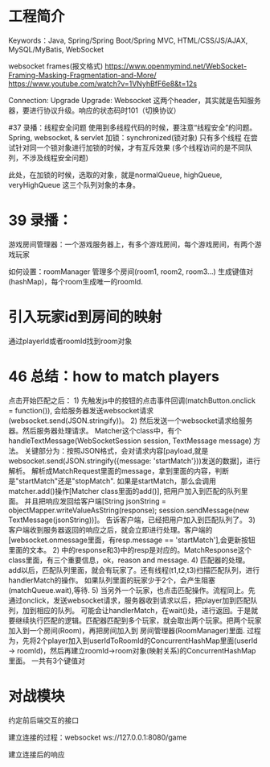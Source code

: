 # 工程简介
Keywords：Java, Spring/Spring Boot/Spring MVC, HTML/CSS/JS/AJAX, MySQL/MyBatis, WebSocket


websocket frames(报文格式)
https://www.openmymind.net/WebSocket-Framing-Masking-Fragmentation-and-More/
https://www.youtube.com/watch?v=1VNyhBfF6e8&t=12s

Connection: Upgrade
Upgrade: Websocket
这两个header，其实就是告知服务器，要进行协议升级。响应的状态码时101（切换协议）

#37 录播：线程安全问题
使用到多线程代码的时候，要注意“线程安全”的问题。
Spring, websocket, & servlet
加锁：synchronized(锁对象)
只有多个线程 在尝试针对同一个锁对象进行加锁的时候，才有互斥效果
(多个线程访问的是不同队列，不涉及线程安全问题)

此处，在加锁的时候，选取的对象，就是normalQueue, highQueue, veryHighQueue
这三个队列对象的本身。

# 39 录播：
游戏房间管理器：一个游戏服务器上，有多个游戏房间，每个游戏房间，有两个游戏玩家

如何设置：roomManager 管理多个房间(room1, room2, room3...)
生成键值对(hashMap)，每个room生成唯一的roomId.

# 引入玩家id到房间的映射
通过playerId或者roomId找到room对象

# 46 总结：how to match players
点击开始匹配之后：
    1) 先触发js中的按钮的点击事件回调(matchButton.onclick = function()), 会给服务器发送websocket请求(websocket.send(JSON.stringify))。
    2) 然后发送一个websocket请求给服务器。然后服务器处理请求。
       Matcher这个class中，有个handleTextMessage(WebSocketSession session, TextMessage message) 方法。
       关键部分为：按照JSON格式，会对请求内容[payload,就是websocket.send(JSON.stringify({message: 'startMatch'}))发送的数据]，进行解析。
       解析成MatchRequest里面的message，拿到里面的内容，判断是"startMatch"还是"stopMatch".
       如果是startMatch，那么会调用matcher.add()操作[Matcher class里面的add()], 把用户加入到匹配的队列里面。
       并且把响应发回给客户端[String jsonString = objectMapper.writeValueAsString(response); session.sendMessage(new TextMessage(jsonString))]。
       告诉客户端，已经把用户加入到匹配队列了。
    3) 客户端收到服务器返回的响应之后，就会立即进行处理。客户端的[websocket.onmessage里面，有resp.message == 'startMatch'],会更新按钮里面的文本。
        2) 中的response和3)中的resp是对应的。MatchResponse这个class里面，有三个重要信息，ok，reason and message.
    4) 匹配器的处理。add以后，匹配队列里面，就会有玩家了。还有线程(t1,t2,t3)扫描匹配队列，进行handlerMatch的操作。
       如果队列里面的玩家少于2个，会产生阻塞(matchQueue.wait),等待.
    5) 当另外一个玩家，也点击匹配操作。流程同上。先通过onclick，发送websocket请求，服务器收到请求以后，把player加到匹配队列，加到相应的队列。
       可能会让handlerMatch，在wait()处，进行返回。于是就要继续执行匹配的逻辑。匹配器匹配到多个玩家，就会取出两个玩家。把两个玩家加入到一个房间(Room)，再把房间加入到
       房间管理器(RoomManager)里面. 过程为，先将2个player加入到userIdToRoomId的ConcurrentHashMap里面(userId -> roomId)，然后再建立roomId->room对象(映射关系)的ConcurrentHashMap里面。
       一共有3个键值对

# 对战模块
约定前后端交互的接口
 
建立连接的过程：websocket
ws://127.0.0.1:8080/game

建立连接后的响应

    



